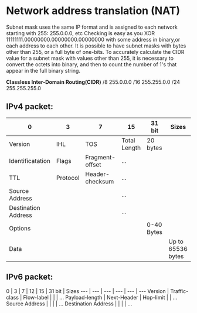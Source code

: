 # Network address translation (NAT)

Subnet mask uses the same IP format and is assigned to each network starting with 255: 255.0.0.0, etc
Checking is easy as you XOR 11111111.00000000.00000000.00000000 with some address in binary,or each address to each other. It is possible to have subnet masks with bytes other than 255, or a full byte of one-bits.  To accurately calculate the CIDR value for a subnet mask with values other than 255, it is necessary to convert the octets into binary, and then to count the number of 1's that appear in the full binary string.

**Classless Inter-Domain Routing(CIDR)** 
/8 255.0.0.0
/16 255.255.0.0
/24 255.255.255.0


## IPv4 packet:

0 | 3 |	7 | 15 | 31 bit | Sizes
--- | --- | --- | --- | --- | ---
Version | IHL | TOS | Total Length | 20 bytes
Identificatation | Flags|Fragment-offset | ...
TTL | Protocol | Header-checksum | ...
Source Address |   |   |   ...
Destination Address |   |   |  ...
Options |   |  |  | 0-40 Bytes
Data |   |   |   |   | Up to 65536 bytes



## IPv6 packet:

0 | 3 | 7 | 12 | 15 | 31 bit | Sizes
--- | --- | --- | --- | --- | ---
Version | Traffic-class | Flow-label |   |   | ...
Payload-length | Next-Header | Hop-limit  |   | ...
Source Address |  |  |  | ...
Destination Address |  |  |  | ...
